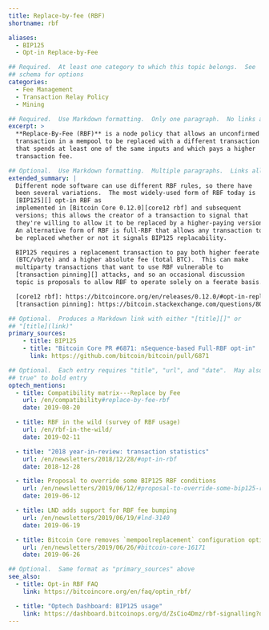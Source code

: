 ```yaml
---
title: Replace-by-fee (RBF)
shortname: rbf

aliases:
  - BIP125
  - Opt-in Replace-by-Fee

## Required.  At least one category to which this topic belongs.  See
## schema for options
categories:
  - Fee Management
  - Transaction Relay Policy
  - Mining

## Required.  Use Markdown formatting.  Only one paragraph.  No links allowed.
excerpt: >
  **Replace-By-Fee (RBF)** is a node policy that allows an unconfirmed
  transaction in a mempool to be replaced with a different transaction
  that spends at least one of the same inputs and which pays a higher
  transaction fee.

## Optional.  Use Markdown formatting.  Multiple paragraphs.  Links allowed.
extended_summary: |
  Different node software can use different RBF rules, so there have
  been several variations.  The most widely-used form of RBF today is
  [BIP125][] opt-in RBF as
  implemented in [Bitcoin Core 0.12.0][core12 rbf] and subsequent
  versions; this allows the creator of a transaction to signal that
  they're willing to allow it to be replaced by a higher-paying version.
  An alternative form of RBF is full-RBF that allows any transaction to
  be replaced whether or not it signals BIP125 replacability.

  BIP125 requires a replacement transaction to pay both higher feerate
  (BTC/vbyte) and a higher absolute fee (total BTC).  This can make
  multiparty transactions that want to use RBF vulnerable to
  [transaction pinning][] attacks, and so an occasional discussion
  topic is proposals to allow RBF to operate solely on a feerate basis.

  [core12 rbf]: https://bitcoincore.org/en/releases/0.12.0/#opt-in-replace-by-fee-transactions
  [transaction pinning]: https://bitcoin.stackexchange.com/questions/80803/what-is-meant-by-transaction-pinning

## Optional.  Produces a Markdown link with either "[title][]" or
## "[title](link)"
primary_sources:
    - title: BIP125
    - title: "Bitcoin Core PR #6871: nSequence-based Full-RBF opt-in"
      link: https://github.com/bitcoin/bitcoin/pull/6871

## Optional.  Each entry requires "title", "url", and "date".  May also use "feature:
## true" to bold entry
optech_mentions:
  - title: Compatibility matrix---Replace by Fee
    url: /en/compatibility#replace-by-fee-rbf
    date: 2019-08-20

  - title: RBF in the wild (survey of RBF usage)
    url: /en/rbf-in-the-wild/
    date: 2019-02-11

  - title: "2018 year-in-review: transaction statistics"
    url: /en/newsletters/2018/12/28/#opt-in-rbf
    date: 2018-12-28

  - title: Proposal to override some BIP125 RBF conditions
    url: /en/newsletters/2019/06/12/#proposal-to-override-some-bip125-rbf-conditions
    date: 2019-06-12

  - title: LND adds support for RBF fee bumping
    url: /en/newsletters/2019/06/19/#lnd-3140
    date: 2019-06-19

  - title: Bitcoin Core removes `mempoolreplacement` configuration option
    url: /en/newsletters/2019/06/26/#bitcoin-core-16171
    date: 2019-06-26

## Optional.  Same format as "primary_sources" above
see_also:
  - title: Opt-in RBF FAQ
    link: https://bitcoincore.org/en/faq/optin_rbf/

  - title: "Optech Dashboard: BIP125 usage"
    link: https://dashboard.bitcoinops.org/d/ZsCio4Dmz/rbf-signalling?orgId=1
---
```

